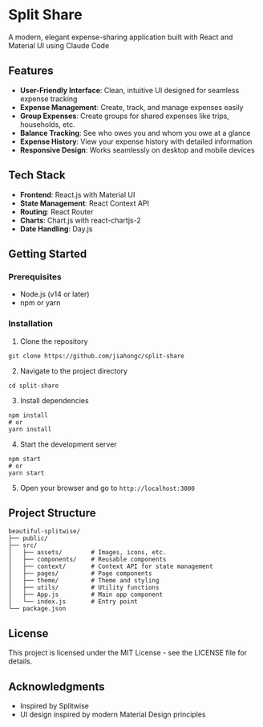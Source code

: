# Split Share

A modern, elegant expense-sharing application built with React and Material UI using Claude Code

## Features

- **User-Friendly Interface**: Clean, intuitive UI designed for seamless expense tracking
- **Expense Management**: Create, track, and manage expenses easily
- **Group Expenses**: Create groups for shared expenses like trips, households, etc.
- **Balance Tracking**: See who owes you and whom you owe at a glance
- **Expense History**: View your expense history with detailed information
- **Responsive Design**: Works seamlessly on desktop and mobile devices

## Tech Stack

- **Frontend**: React.js with Material UI
- **State Management**: React Context API
- **Routing**: React Router
- **Charts**: Chart.js with react-chartjs-2
- **Date Handling**: Day.js

## Getting Started

### Prerequisites

- Node.js (v14 or later)
- npm or yarn

### Installation

1. Clone the repository
```
git clone https://github.com/jiahongc/split-share
```

2. Navigate to the project directory
```
cd split-share
```

3. Install dependencies
```
npm install
# or
yarn install
```

4. Start the development server
```
npm start
# or
yarn start
```

5. Open your browser and go to `http://localhost:3000`

## Project Structure

```
beautiful-splitwise/
├── public/
├── src/
│   ├── assets/        # Images, icons, etc.
│   ├── components/    # Reusable components
│   ├── context/       # Context API for state management
│   ├── pages/         # Page components
│   ├── theme/         # Theme and styling
│   ├── utils/         # Utility functions
│   ├── App.js         # Main app component
│   └── index.js       # Entry point
└── package.json
```

## License

This project is licensed under the MIT License - see the LICENSE file for details.

## Acknowledgments

- Inspired by Splitwise
- UI design inspired by modern Material Design principles